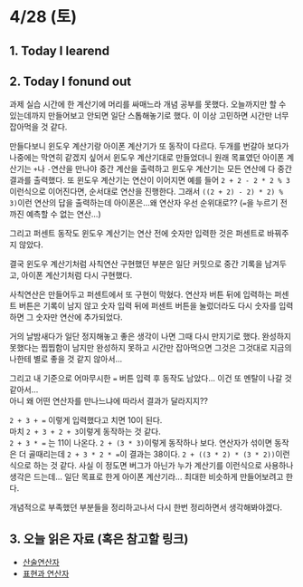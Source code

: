 # 4/28 (토)

## 1. Today I learend

## 2. Today I fonund out

과제 실습 시간에 한 계산기에 머리를 싸매느라 개념 공부를 못했다. 오늘까지만 할 수 있는데까지 만들어보고 안되면 일단 스톱해놓기로 했다.  이 이상 고민하면 시간만 너무 잡아먹을 것 같다.

만들다보니 윈도우 계산기랑 아이폰 계산기가 또 동작이 다르다. 두개를 번갈아 보다가 나중에는 막연히 같겠지 싶어서 윈도우 계산기대로 만들었더니 원래 목표였던 아이폰 계산기는 `+`나 `-`연산을 만나야 중간 계산을 출력하고 윈도우 계산기는 모든 연산에 다 중간 결과를 출력했다. 또 윈도우 계산기는 연산이 이어지면 예를 들어 `2 + 2 - 2 * 2 % 3` 이런식으로 이어진다면, 순서대로 연산을 진행한다. 그래서 `((2 + 2) - 2) * 2) % 3)`이런 연산의 답을 출력하는데 아이폰은...왜 연산자 우선 순위대로?? (`=`을 누르기 전까진 예측할 수 없는 연산...)

그리고 퍼센트 동작도 윈도우 계산기는 연산 전에 숫자만 입력한 것은 퍼센트로 바꿔주지 않았다. 

결국 윈도우 계산기처럼 사칙연산 구현했던 부분은 일단 커밋으로 중간 기록을 남겨두고, 아이폰 계산기처럼 다시 구현했다. 

사칙연산은 만들어두고 퍼센트에서 또 구현이 막혔다. 연산자 버튼 뒤에 입력하는 퍼센트 버튼은 기록이 남지 않고 숫자 입력 뒤에 퍼센트 버튼을 눌렀더라도 다시 숫자를 입력하면 그 숫자만 연산에 추가되었다. 

거의 날밤새다가 일단 정지해놓고 좋은 생각이 나면 그때 다시 만지기로 했다.  완성하지 못했다는 찝찝함이 남지만 완성하지 못하고 시간만 잡아먹으면 그것은 그것대로 지금의 나한테 별로 좋을 것 같지 않아서... 

그리고 내 기준으로 어마무시한 `=` 버튼 입력 후 동작도 남았다... 이건 또 멘탈이 나갈 것 같아서...  
아니 왜 어떤 연산자를 만나느냐에 따라서 결과가 달라지지??

`2 + 3 + =` 이렇게 입력했다고 치면 10이 된다.  
마치 `2 + 3 + 2 + 3`이렇게 동작하는 것 같다.  
`2 + 3 * =` 는 11이 나온다. `2 + (3 * 3)`이렇게 동작하나 보다.
연산자가 섞이면 동작은 더 골때리는데 
`2 + 3 * 2 * =`이 결과는 38이다. `2 + ((3 * 2) * (3 * 2))`이런식으로 하는 것 같다.
사실 이 정도면 버그가 아닌가 누가 계산기를 이런식으로 사용하나 생각은 드는데... 일단 목표로 한게 아이폰 계산기라... 최대한 비슷하게 만들어보려고 한다.

개념적으로 부족했던 부분들을 정리하고나서 다시 한번 정리하면서 생각해봐야겠다.

## 3. 오늘 읽은 자료 (혹은 참고할 링크)

+ [산술연산자](https://developer.mozilla.org/ko/docs/Web/JavaScript/Reference/Operators/Arithmetic_Operators)
+ [표현과 연산자](https://developer.mozilla.org/ko/docs/Web/JavaScript/Guide/Expressions_and_Operators)